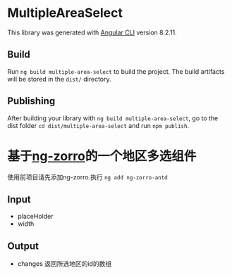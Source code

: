 # MultipleAreaSelect

This library was generated with [Angular CLI](https://github.com/angular/angular-cli) version 8.2.11.

## Build

Run `ng build multiple-area-select` to build the project. The build artifacts will be stored in the `dist/` directory.

## Publishing

After building your library with `ng build multiple-area-select`, go to the dist folder `cd dist/multiple-area-select` and run `npm publish`.

# 基于[ng-zorro](https://ng.ant.design)的一个地区多选组件

使用前项目请先添加ng-zorro.执行 `ng add ng-zorro-antd`

## Input

+ placeHolder
+ width

## Output

+ changes 返回所选地区的id的数组

